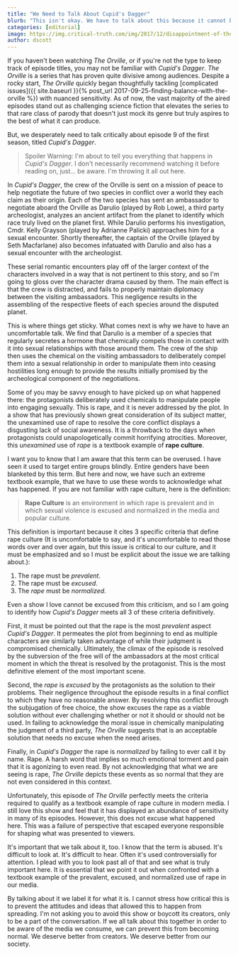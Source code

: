 ```yaml
---
title: "We Need to Talk About Cupid's Dagger"
blurb: "This isn't okay. We have to talk about this because it cannot be normalized."
categories: [editorial]
image: https://img.critical-truth.com/img/2017/12/disappointment-of-the-orville.jpg
author: dscott
---
```



If you haven't been watching *The Orville*, or if you're not the type to keep track of episode titles, you may not be familiar with *Cupid's Dagger*. *The Orville* is a series that has proven quite divisive among audiences. Despite a rocky start, *The Orville* quickly began thoughtfully tackling [complicated issues]({{ site.baseurl }}{% post_url 2017-09-25-finding-balance-with-the-orville %}) with nuanced sensitivity. As of now, the vast majority of the aired episodes stand out as challenging science fiction that elevates the series to that rare class of parody that doesn't just mock its genre but truly aspires to the best of what it can produce. 

But, we desperately need to talk critically about episode 9 of the first season, titled *Cupid's Dagger*. 

> Spoiler Warning: I'm about to tell you everything that happens in *Cupid's Dagger*. I don't necessarily recommend watching it before reading on, just... be aware. I'm throwing it all out here.

In *Cupid's Dagger*, the crew of the Orville is sent on a mission of peace to help negotiate the future of two species in conflict over a world they each claim as their origin. Each of the two species has sent an ambassador to negotiate aboard the Orville as Darulio (played by Rob Lowe), a third party archeologist, analyzes an ancient artifact from the planet to identify which race truly lived on the planet first. While Darulio performs his investigation, Cmdr. Kelly Grayson (played by Adrianne Palicki) approaches him for a sexual encounter. Shortly thereafter, the captain of the Orville (played by Seth Macfarlane) also becomes infatuated with Darulio and also has a sexual encounter with the archeologist. 

These serial romantic encounters play off of the larger context of the characters involved in a way that is not pertinent to this story, and so I'm going to gloss over the character drama caused by them. The main effect is that the crew is distracted, and fails to properly maintain diplomacy between the visiting ambassadors. This negligence results in the assembling of the respective fleets of each species around the disputed planet. 

This is where things get sticky. What comes next is why we have to have an uncomfortable talk. We find that Darulio is a member of a species that regularly secretes a hormone that chemically compels those in contact with it into sexual relationships with those around them. The crew of the ship then uses the chemical on the visiting ambassadors to deliberately compel them into a sexual relationship in order to manipulate them into ceasing hostilities long enough to provide the results initially promised by the archeological component of the negotiations.

Some of you may be savvy enough to have picked up on what happened there: the protagonists deliberately used chemicals to manipulate people into engaging sexually. This is rape, and it is never addressed by the plot. In a show that has previously shown great consideration of its subject matter, the unexamined use of rape to resolve the core conflict displays a disgusting lack of social awareness. It is a throwback to the days when protagonists could unapologetically commit horrifying atrocities. Moreover, this *unexamined* use of *rape* is a textbook example of **rape culture**.

I want you to know that I am aware that this term can be overused. I have seen it used to target entire groups blindly. Entire genders have been blanketed by this term. But here and now, we have such an extreme textbook example, that we have to use these words to acknowledge what has happened. If you are not familiar with rape culture, here is the definition:

> **Rape Culture** is an environment in which rape is prevalent and in which sexual violence is excused and normalized in the media and popular culture.

This definition is important because it cites 3 specific criteria that define rape culture (It is uncomfortable to say, and it's uncomfortable to read those words over and over again, but this issue is critical to our culture, and it must be emphasized and so I must be explicit about the issue we are talking about.):

1. The rape must be *prevalent*.
2. The rape must be *excused*.
3. The *rape* must be *normalized*.

Even a show I love cannot be excused from this criticism, and so I am going to identify how *Cupid's Dagger* meets all 3 of these criteria definitively. 

First, it must be pointed out that the rape is the most *prevalent* aspect *Cupid's Dagger*. It permeates the plot from beginning to end as multiple characters are similarly taken advantage of while their judgment is compromised chemically. Ultimately, the climax of the episode is resolved by the subversion of the free will of the ambassadors at the most critical moment in which the threat is resolved by the protagonist. This is the most definitive element of the most important scene.

Second, the *rape* is *excused* by the protagonists as the solution to their problems. Their negligence throughout the episode results in a final conflict to which they have no reasonable answer. By resolving this conflict through the subjugation of free choice, the show excuses the rape as a viable solution without ever challenging whether or not it should or should not be used. In failing to acknowledge the moral issue in chemically manipulating the judgment of a third party, *The Orville* suggests that is an acceptable solution that needs no excuse when the need arises. 

Finally, in *Cupid's Dagger* the rape is *normalized* by failing to ever call it by name. Rape. A harsh word that implies so much emotional torment and pain that it is agonizing to even read. By not acknowledging that what we are seeing is rape, *The Orville* depicts these events as so normal that they are not even considered in this context. 

Unfortunately, this episode of *The Orville* perfectly meets the criteria required to qualify as a textbook example of rape culture in modern media. I still love this show and feel that it has displayed an abundance of sensitivity in many of its episodes. However, this does not excuse what happened here. This was a failure of perspective that escaped everyone responsible for shaping what was presented to viewers.

It's important that we talk about it, too. I know that the term is abused. It's difficult to look at. It's difficult to hear. Often it's used controversially for attention. I plead with you to look past all of that and see what is truly important here. It is essential that we point it out when confronted with a textbook example of the prevalent, excused, and normalized use of rape in our media. 

By talking about it we label it for what it is. I cannot stress how critical this is to prevent the attitudes and ideas that allowed this to happen from spreading. I'm not asking you to avoid this show or boycott its creators, only to be a part of the conversation. If we all talk about this together in order to be aware of the media we consume, we can prevent this from becoming normal. We deserve better from creators. We deserve better from our society.